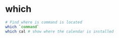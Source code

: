# which

```bash
# Find where is command is located
which `command`
which cal # show where the calendar is installed
```
